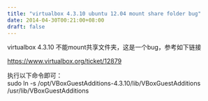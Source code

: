 ```yaml
---
title: "virtualbox 4.3.10 ubuntu 12.04 mount share folder bug"
date: 2014-04-30T00:21:00+08:00
draft: false
---
```


virtualbox 4.3.10 不能mount共享文件夹，这是一个bug，参考如下链接


<https://www.virtualbox.org/ticket/12879>


执行以下命令即可：  
sudo ln -s /opt/VBoxGuestAdditions-4.3.10/lib/VBoxGuestAdditions /usr/lib/VBoxGuestAdditions


